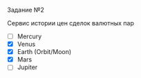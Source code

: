 Задание №2

Сервис истории цен сделок валютных пар

- [ ] Mercury
- [x] Venus
- [x] Earth (Orbit/Moon)
- [x] Mars
- [ ] Jupiter